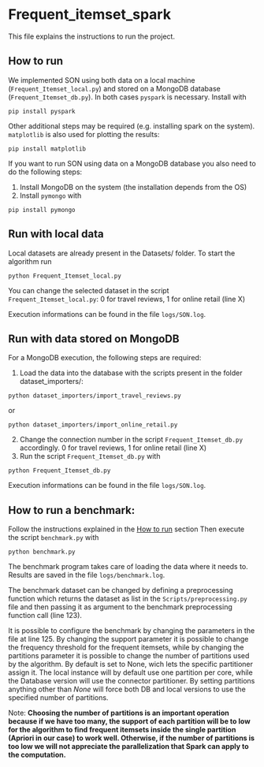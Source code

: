 # Frequent_itemset_spark
This file explains the instructions to run the project.

## How to run
We implemented SON using both data on a local machine (`Frequent_Itemset_local.py`) and stored on a MongoDB database (`Frequent_Itemset_db.py`).
In both cases `pyspark` is necessary. Install with
```shell
pip install pyspark
```
Other additional steps may be required (e.g. installing spark on the system).
`matplotlib` is also used for plotting the results:
```shell
pip install matplotlib
```

If you want to run SON using data on a MongoDB database you also need to do the following steps:
1. Install MongoDB on the system (the installation depends from the OS)
2. Install `pymongo` with
```shell
pip install pymongo
```

## Run with local data
Local datasets are already present in the Datasets/ folder. To start the algorithm run
```shell
python Frequent_Itemset_local.py
```
You can change the selected dataset in the script `Frequent_Itemset_local.py`: 0 for travel reviews, 1 for online retail (line X)

Execution informations can be found in the file `logs/SON.log`.

## Run with data stored on MongoDB
For a MongoDB execution, the following steps are required:
1. Load the data into the database with the scripts present in the folder dataset_importers/:
```shell
python dataset_importers/import_travel_reviews.py
```
or
```shell
python dataset_importers/import_online_retail.py
```
2. Change the connection number in the script `Frequent_Itemset_db.py` accordingly. 0 for travel reviews, 1 for online retail (line X)
3. Run the script `Frequent_Itemset_db.py` with
```shell
python Frequent_Itemset_db.py
```

Execution informations can be found in the file `logs/SON.log`.

## How to run a benchmark:
Follow the instructions explained in the [How to run](#how-to-run) section
Then execute the script `benchmark.py` with
```shell
python benchmark.py
```

The benchmark program takes care of loading the data where it needs to.
Results are saved in the file `logs/benchmark.log`.

The benchmark dataset can be changed by defining a preprocessing function which returns the dataset as list in the `Scripts/preprocessing.py` file and then passing it as argument to the benchmark preprocessing function call (line 123).

It is possible to configure the benchmark by changing the parameters in the file at line 125.
By changing the support parameter it is possible to change the frequency threshold for the frequent itemsets, while by changing the partitions parameter it is possible to change the number of partitions used by the algorithm. By default is set to None, wich lets the specific
partitioner assign it. The local instance will by default use one partition per core, while the Database version will use the connector partitioner.
By setting partitions anything other than *None* will force both DB and local versions to use the specified number of partitions.

Note: **Choosing the number of partitions is an important operation because if we have too many, the support of each partition will be to low for the algorithm to find frequent itemsets inside the single partition (Apriori in our case) to work well. Otherwise, if the number of partitions is too low we will not appreciate the parallelization that Spark can apply to the computation.**
